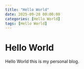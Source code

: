 ```yaml
---
title: "Hello World"
date: 2025-09-28 00:00:00 
categories: [Hello World]
tags: [Hello World]
---
```


# Hello World

Hello World this is my personal blog.